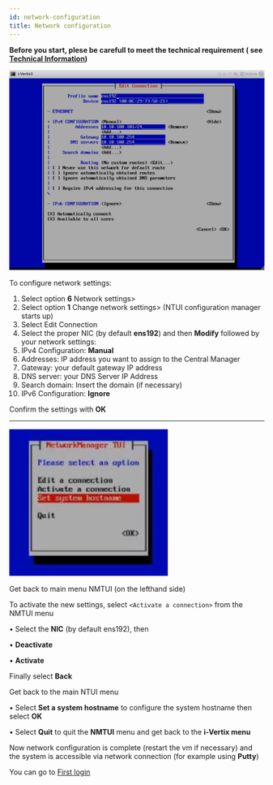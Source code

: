 ```yaml
---
id: network-configuration
title: Network configuration
---
```


**Before you start, plese be carefull to meet the technical requirement (
see [Technical Information](../before-you-start/technical-information.md))**

![NMTUI](../../assets/installation/nmtui.png)

To configure network settings:

1. Select option **6** Network settings>
2. Select option **1** Change network settings> (NTUI configuration manager starts up)
3. Select Edit Connection
4. Select the proper NIC (by default **ens192**) and then **Modify** followed by your network settings:
5. IPv4 Configuration: **Manual**
6. Addresses: IP address you want to assign to the Central Manager
7. Gateway: your default gateway IP address
8. DNS server: your DNS Server IP Address
9. Search domain: Insert the domain (if necessary)
10. IPv6 Configuration: **Ignore**

Confirm the settings with **OK**

---

![NMTUI2](../../assets/installation/nmtui2.png)

Get back to main menu NMTUI (on the lefthand side)

To activate the new settings, select `<Activate a connection>` from the NMTUI menu

• Select the **NIC** (by default ens192), then

• **Deactivate**

• **Activate**

Finally select **Back**

Get back to the main NTUI menu

• Select **Set a system hostname** to configure the system hostname then select **OK**

• Select **Quit** to quit the **NMTUI** menu and get back to the **i-Vertix menu**

Now network configuration is complete (restart the vm if necessary) and the system is accessible via network
connection (for example using **Putty**)

You can go to [First login](first-login.md)